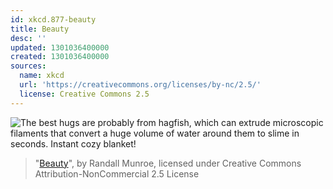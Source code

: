 ```yaml
---
id: xkcd.877-beauty
title: Beauty
desc: ''
updated: 1301036400000
created: 1301036400000
sources:
  name: xkcd
  url: 'https://creativecommons.org/licenses/by-nc/2.5/'
  license: Creative Commons 2.5
---
```

![The best hugs are probably from hagfish, which can extrude microscopic filaments that convert a huge volume of water around them to slime in seconds. Instant cozy blanket!](https://imgs.xkcd.com/comics/beauty.png)
> "[Beauty](https://xkcd.com/877/)", by Randall Munroe, licensed under Creative Commons Attribution-NonCommercial 2.5 License
